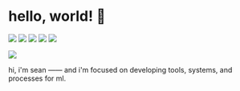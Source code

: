 # hello, world! 👋
[![](https://img.shields.io/badge/Python-Code-informational?style=for-the-badge&logo=python&logoColor=white&color=2bbc8a)](#)
[![](https://img.shields.io/badge/PyTorch-ML-informational?style=for-the-badge&logo=PyTorch&logoColor=white&color=2bbc8a)](#)
[![](https://img.shields.io/badge/Lightning-ML-informational?style=for-the-badge&logo=pytorchlightning&logoColor=white&color=2bbc8a)](#)
[![](https://img.shields.io/badge/AWS-Compute-informational?style=for-the-badge&logo=AWS&logoColor=white&color=2bbc8a)](#)
[![](https://img.shields.io/badge/Ploty_Dash-Apps-informational?style=for-the-badge&logo=Plotly&logoColor=white&color=2bbc8a)](#)

[![](https://img.shields.io/badge/Scholar-Publications-informational?style=for-the-badge&logo=google-scholar&logoColor=white&color=2bbc8a)](https://scholar.google.com/citations?user=SuCLTlYAAAAJ&hl=en)

hi, i'm sean —— and i'm focused on developing tools, systems, and processes for ml.

